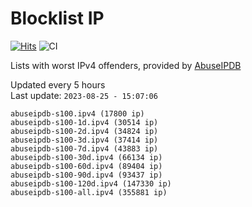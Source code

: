 # Blocklist IP

[![Hits](https://hits.seeyoufarm.com/api/count/incr/badge.svg?url=https%3A%2F%2Fgithub.com%2Fborestad%2Fblocklist-ip%2F&count_bg=%2379C83D&title_bg=%23555555&icon=&icon_color=%23E7E7E7&title=hits&edge_flat=false)](https://hits.seeyoufarm.com)  ![CI](https://img.shields.io/github/workflow/status/borestad/blocklist-ip/CI?style=flat-square)

Lists with worst IPv4 offenders, provided by [AbuseIPDB](https://www.abuseipdb.com/)

<!-- FOOTER-PLACEHOLDER -->
Updated every 5 hours<br>
Last update: `2023-08-25 - 15:07:06`
```
abuseipdb-s100.ipv4 (17800 ip)
abuseipdb-s100-1d.ipv4 (30514 ip)
abuseipdb-s100-2d.ipv4 (34824 ip)
abuseipdb-s100-3d.ipv4 (37414 ip)
abuseipdb-s100-7d.ipv4 (43883 ip)
abuseipdb-s100-30d.ipv4 (66134 ip)
abuseipdb-s100-60d.ipv4 (89404 ip)
abuseipdb-s100-90d.ipv4 (93437 ip)
abuseipdb-s100-120d.ipv4 (147330 ip)
abuseipdb-s100-all.ipv4 (355881 ip)
```
